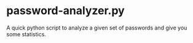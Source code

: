 # password-analyzer.py
A quick python script to analyze a given set of passwords and give you some statistics.
